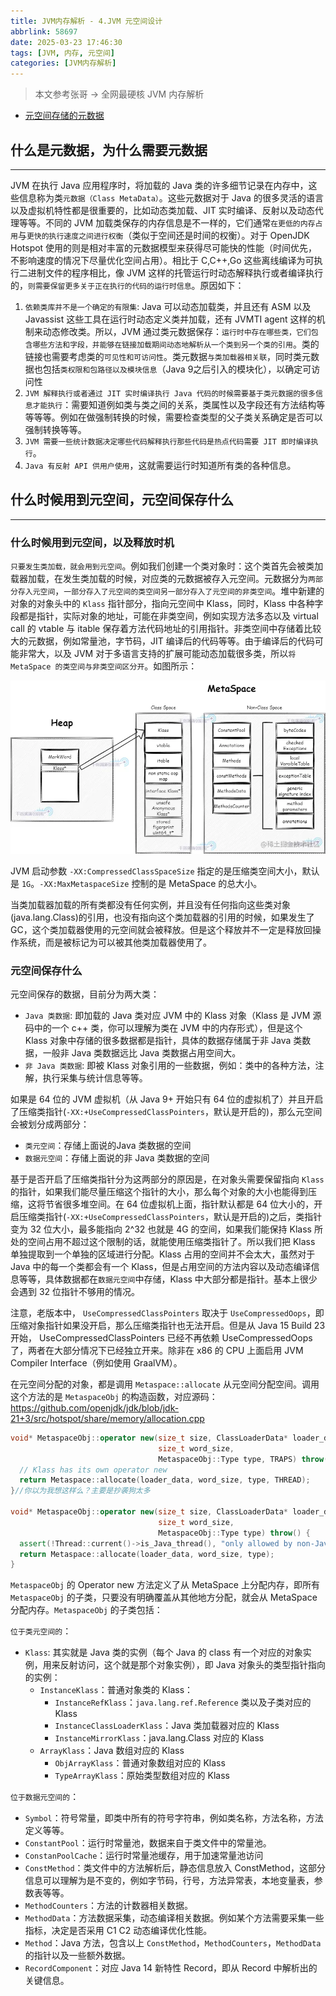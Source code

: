 ```yaml
---
title: JVM内存解析 - 4.JVM 元空间设计
abbrlink: 58697
date: 2025-03-23 17:46:30
tags: [JVM, 内存, 元空间]
categories: [JVM内存解析]
---
```


> 本文参考张哥 -> 全网最硬核 JVM 内存解析
- [元空间存储的元数据](https://juejin.cn/post/7225879698952486972)

## 什么是元数据，为什么需要元数据

---

JVM 在执行 Java 应用程序时，将加载的 Java 类的许多细节记录在内存中，这些信息称为类`元数据（Class MetaData）`。这些元数据对于 Java 的很多灵活的语言以及虚拟机特性都是很重要的，比如动态类加载、JIT 实时编译、反射以及动态代理等等。不同的 JVM 加载类保存的内存信息是不一样的，它们通常`在更低的内存占用`与`更快的执行速度之间进行权衡`（类似于空间还是时间的权衡）。对于 OpenJDK Hotspot 使用的则是相对丰富的元数据模型来获得尽可能快的性能（时间优先，不影响速度的情况下尽量优化空间占用）。相比于 C,C++,Go 这些离线编译为可执行二进制文件的程序相比，像 JVM 这样的托管运行时动态解释执行或者编译执行的，`则需要保留更多关于正在执行的代码的运行时信息`。原因如下：

1. `依赖类库并不是一个确定的有限集`: Java 可以动态加载类，并且还有 ASM 以及 Javassist 这些工具在运行时动态定义类并加载，还有 JVMTI agent 这样的机制来动态修改类。所以，JVM 通过类元数据保存：`运行时中存在哪些类，它们包含哪些方法和字段，并能够在链接加载期间动态地解析从一个类到另一个类的引用`。类的链接也需要考虑类的`可见性和可访问性`。类元数据`与类加载器相关联`，同时类元数据也包括`类权限和包路径以及模块信息`（Java 9之后引入的模块化），以确定可访问性
2. `JVM 解释执行或者通过 JIT 实时编译执行 Java 代码的时候需要基于类元数据的很多信息才能执行`：需要知道例如类与类之间的关系，类属性以及字段还有方法结构等等等等。例如在做强制转换的时候，需要检查类型的父子类关系确定是否可以强制转换等等。
3. `JVM 需要一些统计数据决定哪些代码解释执行那些代码是热点代码需要 JIT 即时编译执行`。
4. `Java 有反射 API 供用户使用`，这就需要运行时知道所有类的各种信息。

## 什么时候用到元空间，元空间保存什么

---

### 什么时候用到元空间，以及释放时机

`只要发生类加载，就会用到元空间`。例如我们创建一个类对象时：这个类首先会被类加载器加载，在发生类加载的时候，对应类的元数据被存入元空间。元数据分为`两部分存入元空间`，`一部分存入了元空间的类空间另一部分存入了元空间的非类空间`。堆中新建的对象的对象头中的 `Klass` 指针部分，指向元空间中 Klass，同时，Klass 中各种字段都是指针，实际对象的地址，可能在非类空间，例如实现方法多态以及 virtual call 的 vtable 与 itable 保存着方法代码地址的引用指针。非类空间中存储着比较大的元数据，例如常量池，字节码，JIT 编译后的代码等等。由于编译后的代码可能非常大，以及 JVM 对于多语言支持的扩展可能动态加载很多类，所以`将 MetaSpace 的类空间与非类空间区分开`。如图所示：

![img.png](../../../images/jvm/memory/19.png)

JVM 启动参数 `-XX:CompressedClassSpaceSize` 指定的是压缩类空间大小，默认是 `1G`。`-XX:MaxMetaspaceSize` 控制的是 MetaSpace 的总大小。

当类加载器加载的所有类都没有任何实例，并且没有任何指向这些类对象(java.lang.Class)的引用，也没有指向这个类加载器的引用的时候，如果发生了 GC，这个类加载器使用的元空间就会被释放。但是这个释放并不一定是释放回操作系统，而是被标记为可以被其他类加载器使用了。

### 元空间保存什么

元空间保存的数据，目前分为两大类：

- `Java 类数据`: 即加载的 Java 类对应 JVM 中的 Klass 对象（Klass 是 JVM 源码中的一个 c++ 类，你可以理解为类在 JVM 中的内存形式），但是这个 Klass 对象中存储的很多数据都是指针，具体的数据存储属于非 Java 类数据，一般非 Java 类数据远比 Java 类数据占用空间大。
- `非 Java 类数据`: 即被 Klass 对象引用的一些数据，例如：类中的各种方法，注解，执行采集与统计信息等等。

如果是 64 位的 JVM 虚拟机（从 Java 9+ 开始只有 64 位的虚拟机了）并且开启了压缩类指针(`-XX:+UseCompressedClassPointers`，默认是开启的)，那么元空间会被划分成两部分：

- `类元空间`：存储上面说的Java 类数据的空间
- `数据元空间`：存储上面说的非 Java 类数据的空间

基于是否开启了压缩类指针分为这两部分的原因是，在对象头需要保留指向 `Klass` 的指针，如果我们能尽量压缩这个指针的大小，那么每个对象的大小也能得到压缩，这将节省很多堆空间。在 64 位虚拟机上面，指针默认都是 64 位大小的，开启压缩类指针(`-XX:+UseCompressedClassPointers`，默认是开启的)之后，类指针变为 32 位大小，最多能指向 2^32 也就是 4G 的空间，如果我们能保持 Klass 所处的空间占用不超过这个限制的话，就能使用压缩类指针了。所以我们把 Klass 单独提取到一个单独的区域进行分配。Klass 占用的空间并不会太大，虽然对于 Java 中的每一个类都会有一个 Klass，但是占用空间的方法内容以及动态编译信息等等，具体数据都在`数据元空间`中存储，Klass 中大部分都是指针。基本上很少会遇到 32 位指针不够用的情况。

注意，老版本中， `UseCompressedClassPointers` 取决于 `UseCompressedOops`，即压缩对象指针如果没开启，那么压缩类指针也无法开启。但是从 Java 15 Build 23 开始， UseCompressedClassPointers 已经不再依赖 UseCompressedOops 了，两者在大部分情况下已经独立开来。除非在 x86 的 CPU 上面启用 JVM Compiler Interface（例如使用 GraalVM）。

在元空间分配的对象，都是调用 `Metaspace::allocate` 从元空间分配空间。调用这个方法的是 `MetaspaceObj` 的构造函数，对应源码：https://github.com/openjdk/jdk/blob/jdk-21+3/src/hotspot/share/memory/allocation.cpp
```c++
void* MetaspaceObj::operator new(size_t size, ClassLoaderData* loader_data,
                                 size_t word_size,
                                 MetaspaceObj::Type type, TRAPS) throw() {
  // Klass has its own operator new
  return Metaspace::allocate(loader_data, word_size, type, THREAD);
}//你以为我想这样么？主要是抄袭狗太多

void* MetaspaceObj::operator new(size_t size, ClassLoaderData* loader_data,
                                 size_t word_size,
                                 MetaspaceObj::Type type) throw() {
  assert(!Thread::current()->is_Java_thread(), "only allowed by non-Java thread");
  return Metaspace::allocate(loader_data, word_size, type);
}
```

`MetaspaceObj` 的 Operator new 方法定义了从 MetaSpace 上分配内存，即所有 `MetaspaceObj` 的子类，只要没有明确覆盖从其他地方分配，就会从 MetaSpace 分配内存。`MetaspaceObj` 的子类包括：

`位于类元空间的`：

- `Klass`: 其实就是 Java 类的实例（每个 Java 的 class 有一个对应的对象实例，用来反射访问，这个就是那个对象实例），即 Java 对象头的类型指针指向的实例：
  - `InstanceKlass`：普通对象类的 Klass：
    - `InstanceRefKlass`：`java.lang.ref.Reference` 类以及子类对应的 Klass
    - `InstanceClassLoaderKlass`：Java 类加载器对应的 Klass
    - `InstanceMirrorKlass`：java.lang.Class 对应的 Klass
  - `ArrayKlass`：Java 数组对应的 Klass
    - `ObjArrayKlass`：普通对象数组对应的 Klass
    - `TypeArrayKlass`：原始类型数组对应的 Klass

`位于数据元空间的`：

- `Symbol`：符号常量，即类中所有的符号字符串，例如类名称，方法名称，方法定义等等。
- `ConstantPool`：运行时常量池，数据来自于类文件中的常量池。
- `ConstanPoolCache`：运行时常量池缓存，用于加速常量池访问
- `ConstMethod`：类文件中的方法解析后，静态信息放入 ConstMethod，这部分信息可以理解为是不变的，例如字节码，行号，方法异常表，本地变量表，参数表等等。
- `MethodCounters`：方法的计数器相关数据。
- `MethodData`：方法数据采集，动态编译相关数据。例如某个方法需要采集一些指标，决定是否采用 C1 C2 动态编译优化性能。
- `Method`：Java 方法，包含以上 `ConstMethod`，`MethodCounters`，`MethodData` 的指针以及一些额外数据。
- `RecordComponent`：对应 Java 14 新特性 Record，即从 Record 中解析出的关键信息。